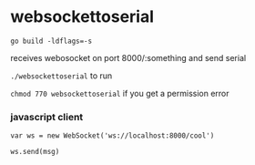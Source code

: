# websockettoserial

```
go build -ldflags=-s
```

receives webosocket on port 8000/:something and send serial

`./websockettoserial` to run

`chmod 770 websockettoserial` if you get a permission error


### javascript client

```
var ws = new WebSocket('ws://localhost:8000/cool')

ws.send(msg)
```